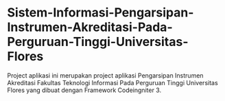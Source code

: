 # Sistem-Informasi-Pengarsipan-Instrumen-Akreditasi-Pada-Perguruan-Tinggi-Universitas-Flores
Project aplikasi ini merupakan project aplikasi Pengarsipan Instrumen Akreditasi Fakultas Teknologi Informasi Pada Perguruan Tinggi Universitas Flores yang dibuat dengan Framework Codeingniter 3. 
